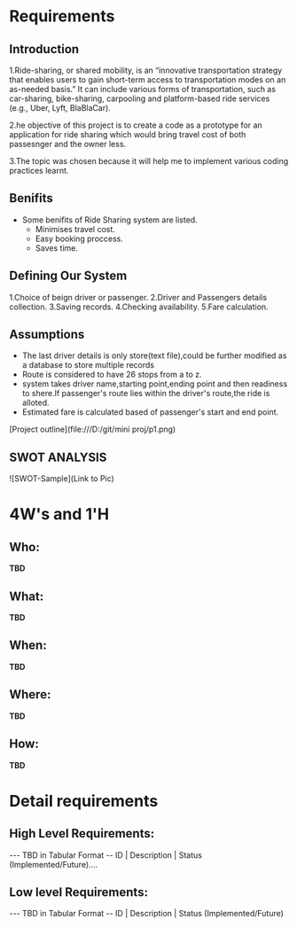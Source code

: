 # Requirements
## Introduction
  1.Ride-sharing, or shared mobility, is an “innovative transportation strategy that enables users to gain short-term access to transportation modes on an as-needed basis.” It can include various forms of transportation, such as car-sharing, bike-sharing, carpooling and platform-based ride services (e.g., Uber, Lyft, BlaBlaCar).
  
  2.he objective of this project is to create a code as a prototype for an  application for ride sharing which would bring travel cost of both passesnger and the owner less.
  
  3.The topic was chosen because it will help me to implement various coding practices learnt.

## Benifits
* Some benifits of Ride Sharing system are listed.
   * Minimises travel cost.
   * Easy booking proccess.
   * Saves time.

## Defining Our System
  1.Choice of beign driver or passenger.
  2.Driver and Passengers details collection.
  3.Saving records.
  4.Checking availability.
  5.Fare calculation.
## Assumptions
  * The last driver details is only store(text file),could be further modified as a database to store multiple records
  * Route is considered to have 26 stops from a to z.
  * system takes driver name,starting point,ending point and then readiness to shere.If passenger's route lies within the driver's
    route,the ride is alloted.
  * Estimated fare is calculated based of passenger's start and end point.

  [Project outline](file:///D:/git/mini proj/p1.png)   
## SWOT ANALYSIS
![SWOT-Sample](Link to Pic)

# 4W&#39;s and 1&#39;H

## Who:

**TBD**

## What:

**TBD**

## When:

**TBD**

## Where:

**TBD**

## How:

**TBD**

# Detail requirements
## High Level Requirements:
--- TBD in Tabular Format 
-- ID | Description | Status (Implemented/Future)....


##  Low level Requirements:
--- TBD in Tabular Format 
-- ID | Description | Status (Implemented/Future)
